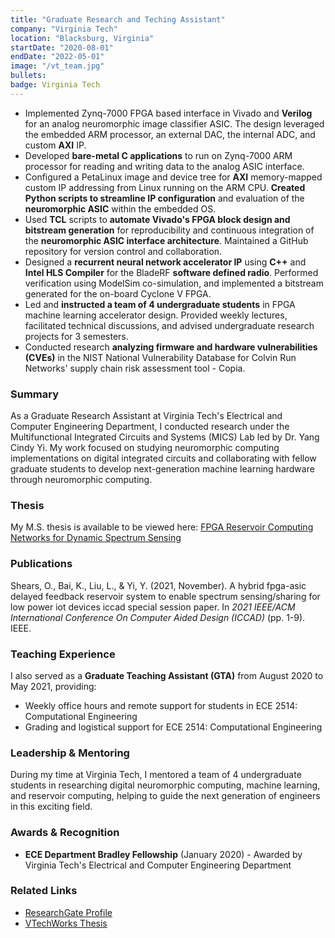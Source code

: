 ```yaml
---
title: "Graduate Research and Teching Assistant"
company: "Virginia Tech"
location: "Blacksburg, Virginia"
startDate: "2020-08-01"
endDate: "2022-05-01"
image: "/vt_team.jpg"
bullets:
badge: Virginia Tech
---
```


- Implemented Zynq-7000 FPGA based interface in Vivado and **Verilog** for an analog neuromorphic image classifier ASIC. The design leveraged the embedded ARM processor, an external DAC, the internal ADC, and custom **AXI** IP.
- Developed **bare-metal C applications** to run on Zynq-7000 ARM processor for reading and writing data to the analog ASIC interface.
- Configured a PetaLinux image and device tree for **AXI** memory-mapped custom IP addressing from Linux running on the ARM CPU. **Created Python scripts to streamline IP configuration** and evaluation of the **neuromorphic ASIC** within the embedded OS.
- Used **TCL** scripts to **automate Vivado's FPGA block design and bitstream generation** for reproducibility and continuous integration of the **neuromorphic ASIC interface architecture**. Maintained a GitHub repository for version control and collaboration.
- Designed a **recurrent neural network accelerator IP** using **C++** and **Intel HLS Compiler** for the BladeRF **software defined radio**. Performed verification using ModelSim co-simulation, and implemented a bitstream generated for the on-board Cyclone V FPGA.
- Led and **instructed a team of 4 undergraduate students** in FPGA machine learning accelerator design. Provided weekly lectures, facilitated technical discussions, and advised undergraduate research projects for 3 semesters.
- Conducted research **analyzing firmware and hardware vulnerabilities (CVEs)** in the NIST National Vulnerability Database for Colvin Run Networks' supply chain risk assessment tool - Copia.

### Summary

As a Graduate Research Assistant at Virginia Tech's Electrical and Computer Engineering Department, I conducted research under the Multifunctional Integrated Circuits and Systems (MICS) Lab led by Dr. Yang Cindy Yi. My work focused on studying neuromorphic computing implementations on digital integrated circuits and collaborating with fellow graduate students to develop next-generation machine learning hardware through neuromorphic computing.

### Thesis

My M.S. thesis is available to be viewed here: [FPGA Reservoir Computing Networks for Dynamic Spectrum Sensing](https://vtechworks.lib.vt.edu/items/9c1ea54d-fcea-47b8-8307-95e0f0ab820a)

### Publications

Shears, O., Bai, K., Liu, L., & Yi, Y. (2021, November). A hybrid fpga-asic delayed feedback reservoir system to enable spectrum sensing/sharing for low power iot devices iccad special session paper. In _2021 IEEE/ACM International Conference On Computer Aided Design (ICCAD)_ (pp. 1-9). IEEE.

<!-- ### Education

**M.S. in Computer Engineering** (August 2020 - May 2022)
Virginia Polytechnic Institute and State University

My graduate studies covered advanced topics in:

- Spiking Neural Networks
- Hardware Acceleration
- SoC Design with ASICs and FPGAs
- Deep Learning
- Edge Computing -->

### Teaching Experience

I also served as a **Graduate Teaching Assistant (GTA)** from August 2020 to May 2021, providing:

- Weekly office hours and remote support for students in ECE 2514: Computational Engineering
- Grading and logistical support for ECE 2514: Computational Engineering

### Leadership & Mentoring

During my time at Virginia Tech, I mentored a team of 4 undergraduate students in researching digital neuromorphic computing, machine learning, and reservoir computing, helping to guide the next generation of engineers in this exciting field.

### Awards & Recognition

- **ECE Department Bradley Fellowship** (January 2020) - Awarded by Virginia Tech's Electrical and Computer Engineering Department

### Related Links

- [ResearchGate Profile](https://www.researchgate.net/profile/Osaze-Shears)
- [VTechWorks Thesis](https://vtechworks.lib.vt.edu/server/api/core/bitstreams/e9e944e2-5079-4193-bad7-76ee89833cfe/content)
